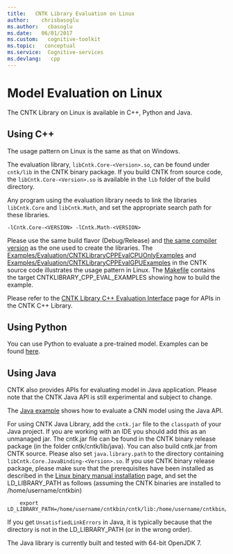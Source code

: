 ```yaml
---
title:   CNTK Library Evaluation on Linux
author:    chrisbasoglu
ms.author:   cbasoglu
ms.date:   06/01/2017
ms.custom:   cognitive-toolkit
ms.topic:   conceptual
ms.service:  Cognitive-services
ms.devlang:   cpp
---
```


# Model Evaluation on Linux

The CNTK Library on Linux is available in C++, Python and Java.

## Using C++
The usage pattern on Linux is the same as that on Windows.  
   
The evaluation library, `libCntk.Core-<Version>.so`, can be found under `cntk/lib` in the CNTK binary package. If you build CNTK from source code, the `libCntk.Core-<Version>.so` is available in the `lib` folder of the build directory.

Any program using the evaluation library needs to link the libraries `libCntk.Core` and `libCntk.Math`, and set the appropriate search path for these libraries. 
```
-lCntk.Core-<VERSION> -lCntk.Math-<VERSION>
```
Please use the same build flavor (Debug/Release) and [the same compiler version](./Setup-CNTK-on-Linux.md#c-compiler) as the one used to create the libraries. The [Examples/Evaluation/CNTKLibraryCPPEvalCPUOnlyExamples](https://github.com/Microsoft/CNTK/blob/v2.0/Examples/Evaluation/CNTKLibraryCPPEvalCPUOnlyExamples) and [Examples/Evaluation/CNTKLibraryCPPEvalGPUExamples](https://github.com/Microsoft/CNTK/blob/v2.0/Examples/Evaluation/CNTKLibraryCPPEvalGPUExamples) in the CNTK source code illustrates the usage pattern in Linux. The [Makefile](https://github.com/Microsoft/CNTK/blob/v2.0/Makefile) contains the target CNTKLIBRARY_CPP_EVAL_EXAMPLES showing how to build the example.

Please refer to the [CNTK Library C++ Evaluation Interface](./CNTK-Library-Native-Eval-Interface.md) page for APIs in the CNTK C++ Library.

## Using Python
You can use Python to evaluate a pre-trained model. Examples can be found [here](./How-do-I-Evaluate-models-in-Python.md).

## Using Java
CNTK also provides APIs for evaluating model in Java application. Please note that the CNTK Java API is still experimental and subject to change.

The [Java example](https://github.com/Microsoft/CNTK/blob/v2.0/Tests/EndToEndTests/EvalClientTests/JavaEvalTest/src/Main.java) shows how to evaluate a CNN model using the Java API.

For using CNTK Java Library, add the `cntk.jar` file to the `classpath` of your Java project. If you are working with an IDE you should add this as an unmanaged jar. The cntk.jar file can be found in the CNTK binary release package (in the folder cntk/cntk/lib/java). You can also build cntk.jar from CNTK source. Please also set `java.library.path` to the directory containing `libCntk.Core.JavaBinding-<Version>.so`. If you use CNTK binary release package, please make sure that the prerequisites have been installed as described in the [Linux binary manual installation](./Setup-Linux-Binary-Manual.md) page, and set the LD_LIBRARY_PATH as follows (assuming the CNTK binaries are installed to /home/username/cntkbin)
```
    export LD_LIBRARY_PATH=/home/username/cntkbin/cntk/lib:/home/username/cntkbin/cntk/dependencies/lib:$LD_LIBRARY_PATH
```
If you get `UnsatisfiedLinkErrors` in Java, it is typically because that the directory is not in the LD_LIBRARY_PATH (or in the wrong order).

The Java library is currently built and tested with 64-bit OpenJDK 7.
